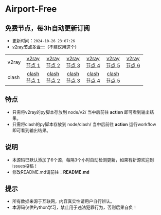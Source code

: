 # Airport-Free
## 免费节点，每3h自动更新订阅

- 更新时间：`2024-10-26 23:07:26`
- [v2ray节点多合一](https://cdn.jsdelivr.net/gh/xiaoji235/airport-free/v2ray.txt)（不建议用这个）
<table style="width:90%">
<tr><td>v2ray</td>
<td align="center"><a href="https://cdn.jsdelivr.net/gh/xiaoji235/airport-free/v2ray/naidounode.txt">v2ray节点 1</a></td>
<td align="center"><a href="https://cdn.jsdelivr.net/gh/xiaoji235/airport-free/v2ray/nodefree.txt">v2ray节点 2</a></td>
<td align="center"><a href="https://cdn.jsdelivr.net/gh/xiaoji235/airport-free/v2ray/nodev2ray.txt">v2ray节点 3</a></td>
<td align="center"><a href="https://cdn.jsdelivr.net/gh/xiaoji235/airport-free/v2ray/nodev2ray8.txt">v2ray节点 4</a></td>
<td align="center"><a href="https://cdn.jsdelivr.net/gh/xiaoji235/airport-free/v2ray/v2rayshare.txt">v2ray节点 5</a></td>
<td align="center"><a href="https://cdn.jsdelivr.net/gh/xiaoji235/airport-free/v2ray/wenode.txt">v2ray节点 6</a></td>


</tr>
<tr><td>clash</td>
<td align="center"><a href="https://cdn.jsdelivr.net/gh/xiaoji235/airport-free/clash/naidounode.py.txt">clash节点 1</a></td>
<td align="center"><a href="https://cdn.jsdelivr.net/gh/xiaoji235/airport-free/clash/nodefree.py.txt">clash节点 2</a></td>
<td align="center"><a href="https://cdn.jsdelivr.net/gh/xiaoji235/airport-free/clash/nodev2ray.py.txt">clash节点 3</a></td>
<td align="center"><a href="https://cdn.jsdelivr.net/gh/xiaoji235/airport-free/clash/v2rayshare.py.txt">clash节点 4</a></td>
<td align="center"><a href="https://cdn.jsdelivr.net/gh/xiaoji235/airport-free/clash/wenode.py.txt">clash节点 5</a></td>


</tr>
</table>

## 特点
- 只需将v2ray的py脚本存放到 node/v2/ 当中后前往 <strong>action</strong> 即可看到输出结果。
- 只需将clash的py脚本存放到 node/clash/ 当中后前往 <strong>action</strong> 运行workflow即可看到输出结果。

## 说明
- 本源码已默认添加了6个源，每隔3个小时自动检测更新，如果有新源欢迎到issues投稿！
- 修改README.md请前往：<strong>README.md</strong>
  
## 提示
- 所有数据来源于互联网，内容真实性请用户自行辨认。
- 本源码仅供Python学习，禁止用于违法犯罪行为，否则后果自负！

